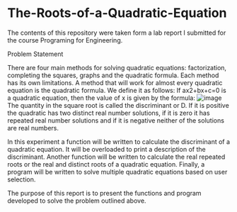 # The-Roots-of-a-Quadratic-Equation
The contents of this repository were taken form a lab report I submitted for the course Programing for Engineering.

Problem Statement

There are four main methods for solving quadratic equations: factorization, completing the squares, graphs and the quadratic formula. Each method has its own limitations. A method that will work for almost every quadratic equation is the quadratic formula. We define it as follows: If ax2+bx+c=0 is a quadratic equation, then the value of x is given by the formula:
![image](https://user-images.githubusercontent.com/80604324/111087341-0de39180-84ef-11eb-855d-5ebfe9f91c14.png)
The quantity in the square root is called the discriminant or D. If it is positive the quadratic has two distinct real number solutions, if it is zero it has repeated real number solutions and if it is negative neither of the solutions are real numbers.

In this experiment a function will be written to calculate the discriminant of a quadratic equation. It will be overloaded to print a description of the discriminant. Another function will be written to calculate the real repeated roots or the real and distinct roots of a quadratic equation. Finally, a program will be written to solve multiple quadratic equations based on user selection.
  
The purpose of this report is to present the functions and program developed to solve the problem outlined above. 
